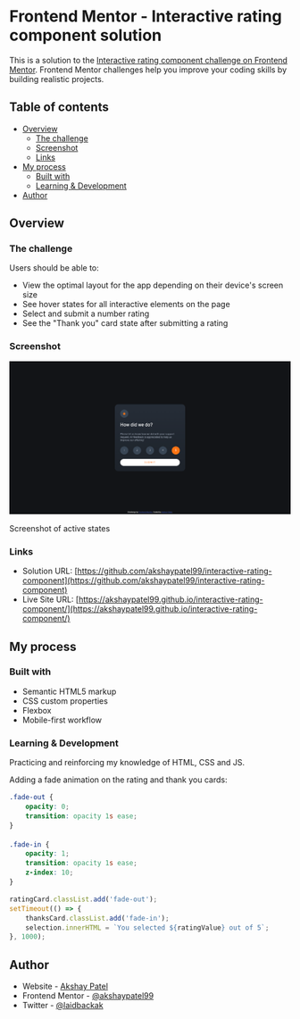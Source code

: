 # Frontend Mentor - Interactive rating component solution

This is a solution to the [Interactive rating component challenge on Frontend Mentor](https://www.frontendmentor.io/challenges/interactive-rating-component-koxpeBUmI). Frontend Mentor challenges help you improve your coding skills by building realistic projects.

## Table of contents

- [Overview](#overview)
  - [The challenge](#the-challenge)
  - [Screenshot](#screenshot)
  - [Links](#links)
- [My process](#my-process)
  - [Built with](#built-with)
  - [Learning & Development](#learning-&-development)
- [Author](#author)

## Overview

### The challenge

Users should be able to:

- View the optimal layout for the app depending on their device's screen size
- See hover states for all interactive elements on the page
- Select and submit a number rating
- See the "Thank you" card state after submitting a rating

### Screenshot

![](./images/rating-screenshot.png)

Screenshot of active states

### Links

- Solution URL: [https://github.com/akshaypatel99/interactive-rating-component](https://github.com/akshaypatel99/interactive-rating-component)
- Live Site URL: [https://akshaypatel99.github.io/interactive-rating-component/](https://akshaypatel99.github.io/interactive-rating-component/)

## My process

### Built with

- Semantic HTML5 markup
- CSS custom properties
- Flexbox
- Mobile-first workflow

### Learning & Development

Practicing and reinforcing my knowledge of HTML, CSS and JS.

Adding a fade animation on the rating and thank you cards:

```css
.fade-out {
	opacity: 0;
	transition: opacity 1s ease;
}

.fade-in {
	opacity: 1;
	transition: opacity 1s ease;
	z-index: 10;
}
```

```js
ratingCard.classList.add('fade-out');
setTimeout(() => {
	thanksCard.classList.add('fade-in');
	selection.innerHTML = `You selected ${ratingValue} out of 5`;
}, 1000);
```

## Author

- Website - [Akshay Patel](https://www.akshaypatel.dev)
- Frontend Mentor - [@akshaypatel99](https://www.frontendmentor.io/profile/akshaypatel99)
- Twitter - [@laidbackak](https://www.twitter.com/laidbackak)
